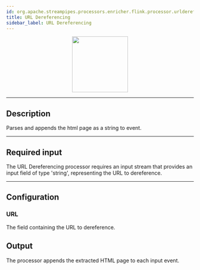 ```yaml
---
id: org.apache.streampipes.processors.enricher.flink.processor.urldereferencing
title: URL Dereferencing
sidebar_label: URL Dereferencing
---
```


<!--
  ~ Licensed to the Apache Software Foundation (ASF) under one or more
  ~ contributor license agreements.  See the NOTICE file distributed with
  ~ this work for additional information regarding copyright ownership.
  ~ The ASF licenses this file to You under the Apache License, Version 2.0
  ~ (the "License"); you may not use this file except in compliance with
  ~ the License.  You may obtain a copy of the License at
  ~
  ~    http://www.apache.org/licenses/LICENSE-2.0
  ~
  ~ Unless required by applicable law or agreed to in writing, software
  ~ distributed under the License is distributed on an "AS IS" BASIS,
  ~ WITHOUT WARRANTIES OR CONDITIONS OF ANY KIND, either express or implied.
  ~ See the License for the specific language governing permissions and
  ~ limitations under the License.
  ~
  -->



<p align="center"> 
    <img src="/img/pipeline-elements/org.apache.streampipes.processors.enricher.flink.processor.urldereferencing/icon.png" width="150px;" class="pe-image-documentation"/>
</p>

***

## Description

Parses and appends the html page as a string to event.

***

## Required input
The URL Dereferencing processor requires an input stream that provides an input field of type 'string', representing 
the URL to dereference.

***

## Configuration

### URL
The field containing the URL to dereference.

## Output
The processor appends the extracted HTML page to each input event.
